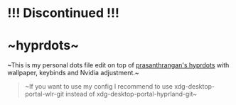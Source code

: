 # !!! Discontinued !!!

# ~hyprdots~
~This is my personal dots file edit on top of [prasanthrangan's hyprdots](https://github.com/prasanthrangan/hyprdots) with wallpaper, keybinds and Nvidia adjustment.~

> ~If you want to use my config I recommend to use xdg-desktop-portal-wlr-git instead of xdg-desktop-portal-hyprland-git~
